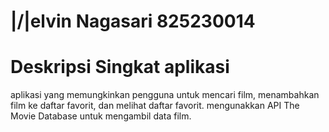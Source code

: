 # |\/|elvin  Nagasari 825230014
# Deskripsi Singkat aplikasi
aplikasi yang memungkinkan pengguna untuk mencari film, menambahkan film ke daftar favorit, dan melihat daftar favorit.
mengunakkan API The Movie Database untuk mengambil data film.